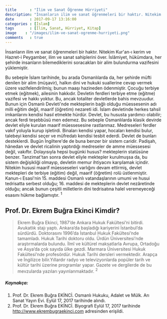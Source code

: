 ```yaml
---
title      : "İlim ve Sanat Öğrenme Hürriyeti"
description: "İnsanların ilim ve sanat öğrenmeleri bir haktır. Nitekim Kur'an-ı kerim ve Hazret-i Peygamber, ilim ve sanat sahiplerini över."
date       : 2017-09-17 13:16:00
categories : [İslam]
tags       : [İlim, Sanat, Hürriyet, Kitap]
image    : "/images/ilim-ve-sanat-ogrenme-hurriyeti.png"
comments   : true
---
```


İnsanların ilim ve sanat öğrenmeleri bir haktır. Nitekim Kur'an-ı kerim ve Hazret-i Peygamber, ilim ve sanat sahiplerini över. İslâmiyet, hükümdara, her şehirde insanların bilemediklerini soracakları bir alim bulundurma vazifesini yüklemiştir. 

Bu sebeple İslam tarihinde, bu arada Osmanlılarda da, her şehirde müfti denilen bir alim (müşavir), halkın dini ve hukuki suallerine cevap vermek üzere vazifelendirilmiş; bunun maaşı hazineden ödenmiştir. Çocuğu terbiye etmek (eğitmek), ailesinin hakkıdır. Devletin ferdleri terbiye etme (eğitme) vazifesi ve hakkı yoktur. Bu, ancak totaliter devletlerde bahis mevzuudur. Bunun için Osmanlı Devleti'nde mekteplerin bağlı olduğu müessesenin adı milli eğitim değil, maarif (öğretim) nezareti idi. İslam devletinde herkes tahsil imkanlarını kendisi hasıl etmekte hürdür. Devlet, bu hususta yardımcı olabilir; ancak ferdi teşebbüsü men edemez. Bu sebeple Osmanlılarda klasik devirde devlet eliyle kurulan maarif müessesesine rastlanmaz. Medreseleri ferdler vakıf yoluyla kurup işletirdi. Binaları kendisi yapar, hocaları kendisi bulur, talebeyi kendisi seçer ve müfredatı kendisi tesbit ederdi. Devlet de bunları desteklerdi. Bugün İngiltere'de de buna benzer bir sistem caridir. Padişah, hânedan ve devlet ricalinin yaptırdığı medreseler de amme müessesesi değil, vakıftır. Dolayısıyla hepsi bugünki husus? mekteplerin statüsüne benzer. Tanzimat'tan sonra devlet eliyle mektepler kurulmuşsa da, bu sistem değişikliği olmayıp, devletin memur ihtiyacını karşılamak içindir. Nitekim hususi maarif müesseseleri varlığını devam ettirmiş, devlet mektepleri de terbiye (eğitim) değil, maarif (öğretim) rolü üstlenmiştir. Kanun-ı Esasi'nin 15. maddesi Osmanlı vatandaşlarının umumi ve husui tedrisatta serbest olduğu; 16. maddesi de mekteplerin devlet nezâretinde olduğu; ancak bunun çeşitli milletlerin dini tedrisatına halel veremeyeceği esasını hükme bağlamıştır. <sup>1</sup>


## Prof. Dr. Ekrem Buğra Ekinci Kimdir?

> Ekrem Buğra Ekinci, 1987’de Ankara Hukuk Fakültesi’ni bitirdi. Avukatlık stajı yaptı. 
> Ankara’da başladığı kariyerini İstanbul’da sürdürdü. Doktorasını 1996’da İstanbul Hukuk Fakültesi’nde tamamladı. Hukuk Tarihi doktoru oldu. Ürdün Üniversitesi’nde araştırmalarda bulundu. İlmî ve kültürel maksatlarla Avrupa, Ortadoğu ve Asya’da çok sayıda ülke gezdi. 
> Marmara Üniversitesi Hukuk Fakültesi’nde profesördür. Hukuk Tarihi dersleri vermektedir. 
> Arapça ve İngilizce bilir.Yıllardır radyo ve televizyonlarda popüler tarih ve kültür tarihi üzerine programlar yapar. Gazete ve dergilerde de bu mevzularda yazıları yayınlanmaktadır. <sup>2</sup>

##### Kaynakça:

1. Prof. Dr. Ekrem Buğra EKİNCİ. Osmanlı Hukuku, Adalet ve Mülk. Arı Sanat Yayın Evi. Eylül 17, 2017 tarihinde alındı.
2. Prof. Dr. Ekrem Buğra EKİNCİ. Biyografi Eylül 17, 2017 tarihinde http://www.ekrembugraekinci.com adresinden erişildi.